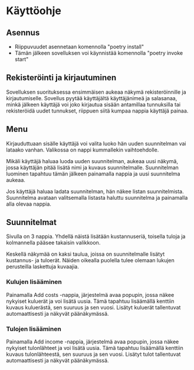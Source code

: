 # Käyttöohje

## Asennus
* Riippuvuudet asennetaan komennolla "poetry install"
* Tämän jälkeen sovelluksen voi käynnistää komennolla "poetry invoke start"

## Rekisteröinti ja kirjautuminen
Sovelluksen suorituksessa ensimmäisen aukeaa näkymä rekisteröinnille ja kirjautumiselle. Sovellus pyytää käyttäjältä käyttäjänimeä ja salasanaa, minkä jälkeen käyttäjä voi joko kirjautua sisään antamillaa tunnuksilla tai rekisteröidä uudet tunnukset, riippuen siitä kumpaa nappia käyttäjä painaa.

## Menu
Kirjauduttuaan sisälle käyttäjä voi valita luoko hän uuden suunnitelman vai lataako vanhan. Valikossa on nappi kummallekin vaihtoehdolle.

Mikäli käyttäjä haluaa luoda uuden suunnitelman, aukeaa uusi näkymä, jossa käyttäjän pitää lisätä nimi ja kuvaus suunnitelmalle. Suunnitelman luominen tapahtuu tämän jälkeen painamalla nappia ja uusi suunnitelma aukeaa.

Jos käyttäjä haluaa ladata suunnitelman, hän näkee listan suunnitelmista. Suunnitelma avataan valitsemalla listasta haluttu suunnitelma ja painamalla alla olevaa nappia.

## Suunnitelmat
Sivulla on 3 nappia. Yhdellä näistä lisätään kustannuseriä, toisella tuloja ja kolmannella pääsee takaisin valikkoon.

Keskellä näkymää on kaksi taulua, joissa on suunnitelmalle lisätyt kustannus- ja tuloerät. Näiden oikealla puolella tulee olemaan lukujen perusteilla laskettuja kuvaajia.

### Kulujen lisääminen
Painamalla Add costs -nappia, järjestelmä avaa popupin, jossa näkee nykyiset kuluerät ja voi lisätä uusia. Tämä tapahtuu lisäämällä kenttiin kuvaus kuluerästä, sen suuruus ja sen vuosi. Lisätyt kuluerät tallentuvat automaattisesti ja näkyvät päänäkymässä.

### Tulojen lisääminen
Painamalla Add income -nappia, järjestelmä avaa popupin, jossa näkee nykyiset tulonlähteet ja voi lisätä uusia. Tämä tapahtuu lisäämällä kenttiin kuvaus tulonlähteestä, sen suuruus ja sen vuosi. Lisätyt tulot tallentuvat automaattisesti ja näkyvät päänäkymässä.